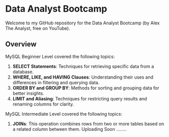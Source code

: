 # Data Analyst Bootcamp
Welcome to my GitHub repository for the Data Analyst Bootcamp (by Alex The Analyst, free on YouTube).
## Overview

MySQL Beginner Level covered the following topics:

1. **SELECT Statements**: Techniques for retrieving specific data from a database.
2. **WHERE, LIKE, and HAVING Clauses**: Understanding their uses and differences in filtering and querying data.
3. **ORDER BY and GROUP BY**: Methods for sorting and grouping data for better insights.
4. **LIMIT and Aliasing**: Techniques for restricting query results and renaming columns for clarity.

MySQL Intermediate Level covered the following topics:
1. **JOINs**: This operation combines rows from two or more tables based on a related column between them.
Uploading Soon ........

